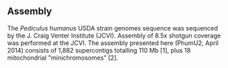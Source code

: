 Assembly
--------

The *Pediculus humanus* USDA strain genomes sequence was sequenced by
the J. Craig Venter Institute (JCVI). Assembly of 8.5x shotgun coverage
was performed at the JCVI. The assembly presented here (PhumU2, April
2014) consists of 1,882 supercontigs totalling 110 Mb \[1\], plus 18
mitochondrial \"minichromosomes\" \[2\].

